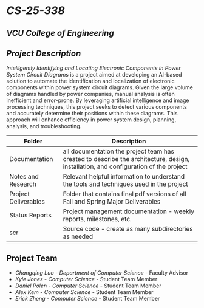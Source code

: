 # *CS-25-338*
## *VCU College of Engineering*
## *Project Description*
*Intelligently Identifying and Locating Electronic Components in Power System Circuit Diagrams* is a project aimed at developing an AI-based solution to automate the identification and localization of electronic components within power system circuit diagrams. Given the large volume of diagrams handled by power companies, manual analysis is often inefficient and error-prone. By leveraging artificial intelligence and image processing techniques, this project seeks to detect various components and accurately determine their positions within these diagrams. This approach will enhance efficiency in power system design, planning, analysis, and troubleshooting.

| Folder | Description |
|---|---|
| Documentation |  all documentation the project team has created to describe the architecture, design, installation, and configuration of the project |
| Notes and Research | Relevant helpful information to understand the tools and techniques used in the project |
| Project Deliverables | Folder that contains final pdf versions of all Fall and Spring Major Deliverables |
| Status Reports | Project management documentation - weekly reports, milestones, etc. |
| scr | Source code - create as many subdirectories as needed |

## Project Team
- *Changqing Luo* - *Department of Computer Science* - Faculty Advisor
- *Kyle Jones* - *Computer Science* - Student Team Member
- *Daniel Polen* - *Computer Science* - Student Team Member
- *Alex Kem* - *Computer Science* - Student Team Member
- *Erick Zheng* - *Computer Science* - Student Team Member

